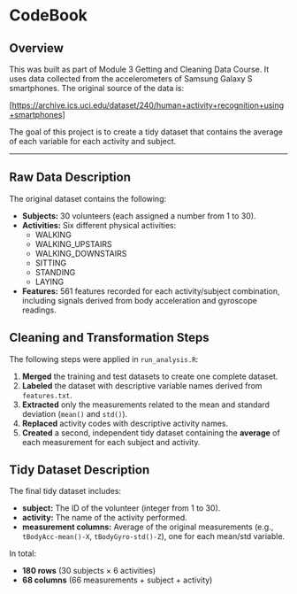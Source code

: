 # CodeBook
## Overview
This was built as part of Module 3 Getting and Cleaning Data Course.
It uses data collected from the accelerometers of Samsung Galaxy S smartphones. The original source of the data is:

[https://archive.ics.uci.edu/dataset/240/human+activity+recognition+using+smartphones]

The goal of this project is to create a tidy dataset that contains the average of each variable for each activity and subject.

---


## Raw Data Description

The original dataset contains the following:

- **Subjects:** 30 volunteers (each assigned a number from 1 to 30).
- **Activities:** Six different physical activities:
  - WALKING
  - WALKING_UPSTAIRS
  - WALKING_DOWNSTAIRS
  - SITTING
  - STANDING
  - LAYING
- **Features:** 561 features recorded for each activity/subject combination, including signals derived from body acceleration and gyroscope readings.
  
## Cleaning and Transformation Steps

The following steps were applied in `run_analysis.R`:

1. **Merged** the training and test datasets to create one complete dataset.
2. **Labeled** the dataset with descriptive variable names derived from `features.txt`.
3. **Extracted** only the measurements related to the mean and standard deviation (`mean()` and `std()`).
4. **Replaced** activity codes with descriptive activity names.
5. **Created** a second, independent tidy dataset containing the **average** of each measurement for each subject and activity.

## Tidy Dataset Description

The final tidy dataset includes:

- **subject:** The ID of the volunteer (integer from 1 to 30).
- **activity:** The name of the activity performed.
- **measurement columns:** Average of the original measurements (e.g., `tBodyAcc-mean()-X`, `tBodyGyro-std()-Z`), one for each mean/std variable.

In total:
- **180 rows** (30 subjects × 6 activities)
- **68 columns** (66 measurements + subject + activity)

